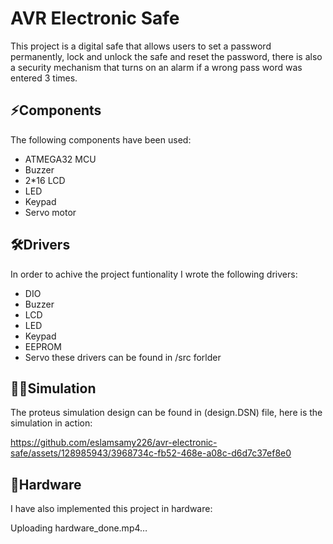 # AVR Electronic Safe
This project is a digital safe that allows users to set a password permanently, lock and unlock the safe and reset the password, there is also a security mechanism that 
turns on an alarm if a wrong pass word was entered 3 times.

## ⚡Components
 The following components have been used:
 * ATMEGA32 MCU
 * Buzzer
 * 2*16 LCD
 * LED
 * Keypad
 * Servo motor

## 🛠️Drivers
In order to achive the project funtionality I wrote the following drivers:
* DIO
* Buzzer
* LCD
* LED
* Keypad
* EEPROM
* Servo
these drivers can be found in /src forlder

## 👨‍💻Simulation
The proteus simulation design can be found in (design.DSN) file, here is the simulation in action:

https://github.com/eslamsamy226/avr-electronic-safe/assets/128985943/3968734c-fb52-468e-a08c-d6d7c37ef8e0

## 🔳Hardware
I have also implemented this project in hardware:

Uploading hardware_done.mp4…



